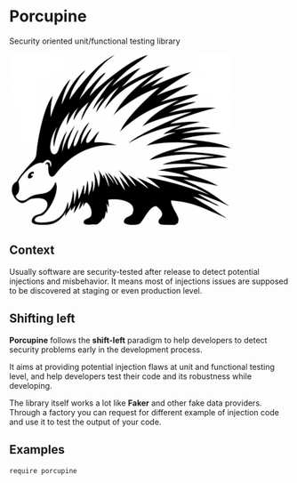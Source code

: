 # Porcupine

Security oriented unit/functional testing library

![Porcupine Logo](./docs/img/porcupine.png)

## Context

Usually software are security-tested after release to detect potential injections and misbehavior. It means most of injections issues are supposed to be discovered at staging or even production level. 

## Shifting left

**Porcupine** follows the **shift-left** paradigm to help developers to detect security problems early in the development process. 

It aims at providing potential injection flaws at unit and functional testing level, and help developers test their code and its robustness while developing.

The library itself works a lot like **Faker** and other fake data providers. Through a factory you can request for different example of injection code and use it to test the output of your code.

## Examples

```
require porcupine
```